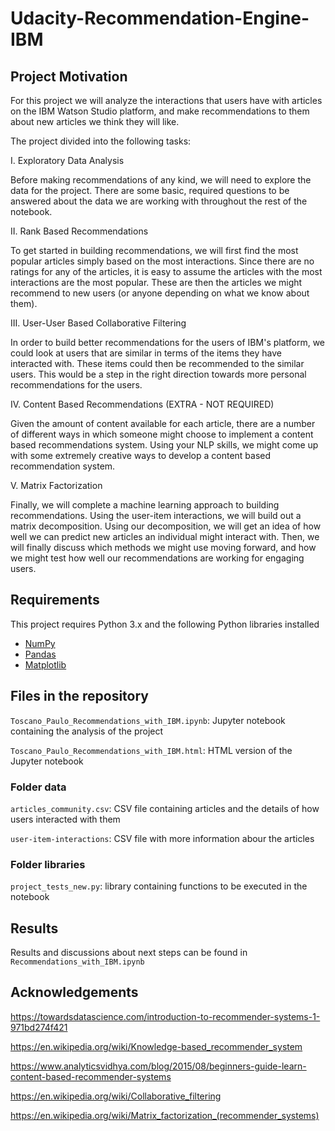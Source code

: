 # Udacity-Recommendation-Engine-IBM

## Project Motivation

For this project we will analyze the interactions that users have with articles on the IBM Watson Studio platform, and make recommendations to them about new articles we think they will like.

The project divided into the following tasks:

I. Exploratory Data Analysis

Before making recommendations of any kind, we will need to explore the data for the project. There are some basic, required questions to be answered about the data we are working with throughout the rest of the notebook.

II. Rank Based Recommendations

To get started in building recommendations, we will first find the most popular articles simply based on the most interactions. Since there are no ratings for any of the articles, it is easy to assume the articles with the most interactions are the most popular. These are then the articles we might recommend to new users (or anyone depending on what we know about them).

III. User-User Based Collaborative Filtering

In order to build better recommendations for the users of IBM's platform, we could look at users that are similar in terms of the items they have interacted with. These items could then be recommended to the similar users. This would be a step in the right direction towards more personal recommendations for the users.

IV. Content Based Recommendations (EXTRA - NOT REQUIRED)

Given the amount of content available for each article, there are a number of different ways in which someone might choose to implement a content based recommendations system. Using your NLP skills, we might come up with some extremely creative ways to develop a content based recommendation system. 

V. Matrix Factorization

Finally, we will complete a machine learning approach to building recommendations. Using the user-item interactions, we will build out a matrix decomposition. Using our decomposition, we will get an idea of how well we can predict new articles an individual might interact with. Then, we will finally discuss which methods we might use moving forward, and how we might test how well our recommendations are working for engaging users.


## Requirements

This project requires Python 3.x and the following Python libraries installed

- [NumPy](http://www.numpy.org/)
- [Pandas](http://pandas.pydata.org)
- [Matplotlib](http://matplotlib.org/)


## Files in the repository

`Toscano_Paulo_Recommendations_with_IBM.ipynb`: Jupyter notebook containing the analysis of the project

`Toscano_Paulo_Recommendations_with_IBM.html`: HTML version of the Jupyter notebook

### Folder data

`articles_community.csv`: CSV file containing articles and the details of how users interacted with them

`user-item-interactions`: CSV file with more information abour the articles

### Folder libraries

`project_tests_new.py`: library containing functions to be executed in the notebook


## Results
Results and discussions about next steps can be found in `Recommendations_with_IBM.ipynb`


## Acknowledgements

https://towardsdatascience.com/introduction-to-recommender-systems-1-971bd274f421

https://en.wikipedia.org/wiki/Knowledge-based_recommender_system

https://www.analyticsvidhya.com/blog/2015/08/beginners-guide-learn-content-based-recommender-systems

https://en.wikipedia.org/wiki/Collaborative_filtering

https://en.wikipedia.org/wiki/Matrix_factorization_(recommender_systems)
